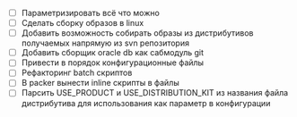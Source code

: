 - [ ] Параметризировать всё что можно
- [ ] Сделать сборку образов в linux
- [ ] Добавить возможность собирать образы из дистрибутивов получаемых напрямую из svn репозитория
- [ ] Добавить сборщик oracle db как сабмодуль git
- [ ] Привести в порядок конфигурационные файлы
- [ ] Рефакторинг batch скриптов
- [ ] В packer вынести inline скрипты в файлы
- [ ] Парсить USE_PRODUCT и USE_DISTRIBUTION_KIT из названия файла дистрибутива для использования как параметр в конфигурации